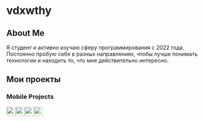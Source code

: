 # vdxwthy
## About Me
Я студент и активно изучаю сферу программирования с 2022 года. Постоянно пробую себя в разных направлениях, чтобы лучше понимать технологии и находить то, что мне действительно интересно.
 <!-- В процессе обучения и практики я успел поработать с различными инструментами и стеком технологий.
На данный момент мой опыт включает:

- **Мобильная разработка:** SwiftUI, Flutter  
- **Создание Telegram-ботов:** Aiogram3  
- **Разработка API:** FastAPI  
- **Парсинг сайтов:** Selenium, BeautifulSoup  
- **Машинное обучение:** Scikit-learn, Pandas, NumPy, Matplotlib, Seaborn, Pymorphy3  
- **Веб-разработка:** HTML, CSS, JS  (В дальнейшем VueJS)
- **Разработка Windows-приложений:** WPF

Помимо этого, я также интересуюсь UI/UX-дизайном — изучаю принципы удобного взаимодействия, работу с цветом, и стремлюсь применять это в собственных проектах, создавая не только функциональные, но и визуально приятные интерфейсы. -->

## Мои проекты
### Mobile Projects
<div style="display: flex; flex-direction: row;">
    <img src="https://cdn.jsdelivr.net/gh/devicons/devicon@latest/icons/dart/dart-original.svg" height=24px/>
    <img src="https://cdn.jsdelivr.net/gh/devicons/devicon@latest/icons/flutter/flutter-original.svg" height=24px/>
    <img src="https://cdn.jsdelivr.net/gh/devicons/devicon@latest/icons/swift/swift-original.svg" height=24px/>
    <img src="https://cdn.jsdelivr.net/gh/devicons/devicon@latest/icons/supabase/supabase-original.svg" height=24px/>    
</div>



